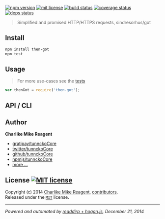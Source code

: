 [![npm version][npmjs-img]][npmjs-url]
[![mit license][license-img]][license-url]
[![build status][travis-img]][travis-url]
[![coverage status][coveralls-img]][coveralls-url]
[![deps status][daviddm-img]][daviddm-url]

> Simplified and promised HTTP/HTTPS requests, sindresorhus/got

## Install
```bash
npm install then-got
npm test
```


## Usage
> For more use-cases see the [tests](./test.js)

```js
var thenGot = require('then-got');
```


## API / CLI


## Author
**Charlike Mike Reagent**
+ [gratipay/tunnckoCore][author-gratipay]
+ [twitter/tunnckoCore][author-twitter]
+ [github/tunnckoCore][author-github]
+ [npmjs/tunnckoCore][author-npmjs]
+ [more ...][contrib-more]


## License [![MIT license][license-img]][license-url]
Copyright (c) 2014 [Charlike Mike Reagent][contrib-more], [contributors][contrib-graf].  
Released under the [`MIT`][license-url] license.


[npmjs-url]: http://npm.im/then-got
[npmjs-img]: https://img.shields.io/npm/v/then-got.svg?style=flat&label=then-got

[coveralls-url]: https://coveralls.io/r/tunnckoCore/then-got?branch=master
[coveralls-img]: https://img.shields.io/coveralls/tunnckoCore/then-got.svg?style=flat

[license-url]: https://github.com/tunnckoCore/then-got/blob/master/license.md
[license-img]: https://img.shields.io/badge/license-MIT-blue.svg?style=flat

[travis-url]: https://travis-ci.org/tunnckoCore/then-got
[travis-img]: https://img.shields.io/travis/tunnckoCore/then-got.svg?style=flat

[daviddm-url]: https://david-dm.org/tunnckoCore/then-got
[daviddm-img]: https://img.shields.io/david/tunnckoCore/then-got.svg?style=flat

[author-gratipay]: https://gratipay.com/tunnckoCore
[author-twitter]: https://twitter.com/tunnckoCore
[author-github]: https://github.com/tunnckoCore
[author-npmjs]: https://npmjs.org/~tunnckocore

[contrib-more]: http://j.mp/1stW47C
[contrib-graf]: https://github.com/tunnckoCore/then-got/graphs/contributors

***

_Powered and automated by [readdirp + hogan.js](https://github.com/tunnckoCore), December 21, 2014_